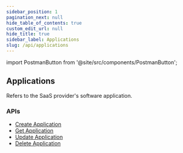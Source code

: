 ```yaml
---
sidebar_position: 1
pagination_next: null
hide_table_of_contents: true
custom_edit_url: null
hide_title: true
sidebar_label: Applications
slug: /api/applications
---
```

import PostmanButton from '@site/src/components/PostmanButton';

## Applications

Refers to the SaaS provider's software application.

<PostmanButton postmanUrl="https://god.gw.postman.com/run-collection/37749754-6969cd36-8cb7-4013-95e0-b698bde50478?action=collection%2Ffork&source=rip_markdown&collection-url=entityId%3D37749754-6969cd36-8cb7-4013-95e0-b698bde50478%26entityType%3Dcollection%26workspaceId%3Df3e23974-3a4e-4469-9c82-e695b8701d40" align="left"/>

### APIs

- [Create Application](https://www.postman.com/baaz99/workspace/baaz/request/37749754-85f6b5d8-3499-4245-ba60-82dd8d3d38a3)
- [Get Application](https://www.postman.com/baaz99/workspace/baaz/request/37749754-a686ae7f-bb16-4660-9721-ee697a3cfb0b)
- [Update Application](https://www.postman.com/baaz99/workspace/baaz/request/37749754-7fb56c8c-5c85-4952-a3f7-2b25f7599d7c)
- [Delete Application](https://www.postman.com/baaz99/workspace/baaz/request/37749754-0aaf1da2-62e3-4c3e-9bef-3ae569fee9c8)
